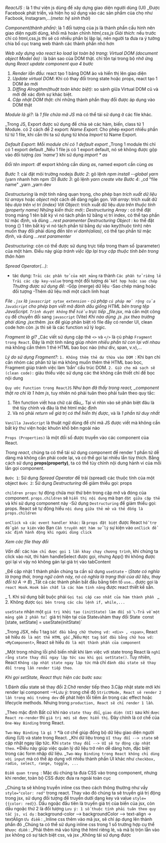 <!-- 1. React JS là gì? -->

_ReactJS_ : là 1 thư viện js dùng để xây dựng giao diện người dùng (UI)
\_Được Facebook phát triển, và hiện họ sử dụng vào các sản phẩm của chọ như Facbook, Instagram,...(_meta: hệ sinh thái_)

_Component(thành phần)_: là 1 đối tượng của js là thành phần cấu hình nên giao diện người dùng, khối mã hoàn chỉnh _html,css,js_
_Giải thích_: nếu trước chỉ có html,css,js thì sẽ có nhiều phần bị lặp lại, nên người ta đưa ra ý tưởng chia bố cục trang web thành các thành phần nhỏ hơn

_Web xây dựng vào react ko load lại toàn bộ trang_:
_Virtual DOM (document object Model ảo)_ : là bản sao của DOM thật. chỉ tồn tại trong bộ nhớ ứng dụng
_React update component qua 4 bước_

1. _Render lần đầu_: react tạo 1 bảng DOM ảo và hiển thị lên giao diện
2. _Update virtual DOM_: Khi có thay đổi trong state hoặc props, react tạo 1 DOM ảo mới
3. _Diffing Alrogithm(thuật toán khác biệt)_: so sánh giữa Virtual DOM cũ và mới để xác định sự khác biệt.
4. _Cập nhật DOM thật_: chỉ những thành phần thay đổi được áp dụng vào DOM thật

<!-- 2. JavaScript ES6 - Modules Tìm hiểu Named Export, Default Export  -->

_Module là gì?_: là _1 file chứa mã JS_ mà có thể tái sử dụng ở các file khác.

\_Trong JS, Export được sử dụng để chia sẻ các hàm, biến, class từ 1 Module. có 2 cách để 2 export:
_Name Export_: Cho phép export nhiều phần tử từ 1 file, khi cần thì ta sử dụng từ khóa _Import_ từ Name Export.

_Default Export_: _Mỗi module chỉ có 1 default export_
\_Trong 1 module thì chỉ có 1 export default
\_Nếu 1 file js có 1 export default, nó sẽ không được gộp vào đối tượng _{as 'name'}_ khi sử dụng _import \* as_

_Đổi tên import_: df export không cần dùng _as_, named export cần cùng _as_

<!-- 3. Hướng Dẫn Tạo Dự Án React CodeSandbox vs Local Project using VScode -->

_Bước 1_: cài đặt môi trường nodejs
_Bước 2_: gõ lệnh _npm install --global yarn_ (yarn nhanh hơn npm :D)
_Bước 3_: gõ lệnh _yarn create vite_
_Bước 4_:
\_cd "file name"
\_yarn
\_yarn dev

<!-- 8. Destructuring JavaScript -->

_Destructuring_ là một tính năng quan trọng, cho phép bạn _trích xuất dữ liệu_ từ _arrays_ hoặc _object_ một cách dễ dàng ngắn gọn.
_Với array_: trích xuất dữ liệu _dựa trên vị trí (index)_
_Với Object_: trích xuất dữ liệu _dựa trên thuộc tính (property name)_
_Những kiến thức mới:_:
_Destructuring Array_ : có thể đặt trong mảng 1 tên bất kỳ vì nó tách phần tử bằng vị trí index, có thể tạo phần tử mặc định, và dùng _...rest paramenter_
_Destructuring Object_ : ko thể đặt trong {} 1 tên bất kỳ vì nó tách phần tử bằng dự vào key(thuộc tính) nên muốn thay đổi phải dùng đến _tên ví danh(alias)_, có thể tạo phần tử mặc định, và dùng _...rest paramenter_

<!-- 9. destructuring function -->

_Destructuring_: còn có thể được sử dụng trực tiếp trong tham số (parameter) của một hàm. Điều này giúp _tránh việc lặp lại truy cập thuộc tính bên trong thân hàm_

<!-- 10.Review-Javascript-Spread-Operator -->

_Spread Operator(...)_:

- tác dụng:
  `Trải các phần tử của một mảng` ra thành `Các phần tử riêng lẻ`
  `Trải các cặp key-value` trong một đối tượng `để kết hợp hoặc sao chép`
  _Thường được sử dụng để:_
  -Gộp (merge) dữ liệu
  -Sao chép mảng hoặc đối tượng
  -Thêm dữ liệu mới một cách linh hoạt

<!-- 11. React js - Cách Sử Dụng JSX Trong React
 -->

_File `.jsx` là `javascript sytax extension` - cú pháp `cú pháp mở rộng của JavaScript` cho phép bạn viết mã đánh dấu giống HTML bên trong tệp JavaScript.
`Trình duyệt không` thể `hiểu` trực tiếp \_file.jsx_, mà cần một công cụ để chuyển đổi sang `javascript` (Vite)
_Khi nào dùng .js .jsx theo trường phái dùng .jsx_:thêm .jsx để giúp phân biệt rõ file đấy có render UI, clean code hơn còn .js thì sẽ là các function xử lý logic.

_Fragment là gì?_
\_Các viết sử dụng cặp thẻ `<>` và `</>` là cú pháp `Fragment trong React`. Đây là một tính năng giúp _nhóm nhiều phần tử con lại với nhau_ mà không cần thêm 1 thẻ HTML bao bọc nào (như div, span, v.v),...

_Lý do sử dụng Fragment?_:
`1. Không thêm thẻ dư thừa vào DOM `: Khi bạn chỉ cần nhóm các phần tử lại mà không muốn thêm thẻ HTML bao bọc, Fragment giúp tránh việc làm 'bẩn' cấu trúc DOM.
`2. Giữ cho mã sạch sẽ (clean code):` giảu thiểu việc sử dụng các thẻ không cần thiết chỉ để bọc nội dung

<!-- 12. React js - Component trong React -->

`Quy ước Function trong ReactJS`
_Như bạn đã thấy trong react, \_component thật ra chỉ là 1 hàm js_, tuy nhiên nó phải tuân theo phải tuân theo quy tắc:

1. Tên function viết hoa chữ cái đầu\_. Tại vì nhìn vào sẽ phân biệt đâu là thẻ tùy chỉnh và đâu là thẻ html mặc định
2. Và nó phải _return về giá trị có thể hiển thị được_, và là _1 phần tử duy nhất_

`Vanilla JavaScript` là thuật ngữ dùng để chỉ mã JS được viết mà không cần bất kỳ thư viện hoặc khuôn khổ bên ngoài nào

<!-- 14.1 React js _ Props Trong React Là Gì -->

`Props (Properties)` là một đối số được truyền vào các component của React.

_Trong react_, chúng ta có thể tái sử dụng component để render 1 phần tử dễ dàng mà không cần phải code lại, và có thể gọi lại nhiều lần tùy thích. Bằng cách sử dụng **props(property)**, ta có thể tùy chỉnh nội dung hành vi của mỗi lần gọi component.

<!-- 14.2 React js _ Tối ưu hoá code với Destructuring và Spread Operator  -->

`Bước 1`: Sử dụng _Spread Operator_ để trải (spread) các thuộc tính của một object
`Bước 2`: Sử dụng _Destructuring_ để giảm thiểu gọi: props

<!-- 14.5 React js _ props.children_ -->

`children props`: tự động chứa mọi thứ bên trong cặp mở và đóng của component. `props.children` sẽ `hiển thị nội dung` mà bạn `đặt giữa cặp thẻ` <TabButton> và </TabButton> khi sử dụng component này
-Sử dụng `Destructuring` để giảm thiểu gọi: props. React sẽ tự động hiểu `nội dung giữa thẻ mở và thẻ đống là props.children`

<!-- 14.6 React js - React onClick -->

`onClick và các event handler khác:` là `props đặt biệt` được React `hỗ trợ để gắn sự kiện` vào
Bạn `Cần truyền một hàm sử lý` sự kiện vào `onClick để xác định hành động khi người dùng click`

<!-- 14.7 React js - Truyền hàm sự kiện từ Component cha vào Component con -->

_Xem các file thay đổi_

<!-- 14.9 State React -->

_Vấn đề:_ các `hàm chỉ được gọi 1 lần khay chạy chương trình`, khi chúng ta click vào nút, thì hàm handleSelect được gọi, nhưng App() thì không được gọi lại vì vậy nó không gán lại giá trị vào tabContent

\_Để cập nhật 1 thành phần chúng ta cần sử dụng `useState` - (_State có nghĩa là trạng thái, trong ngữ cảnh này, nó có nghĩa là trạng thái của dữ liệu, thay đổi từ A -> B_)
\_Tất cả các thành phần bắt đầu bằng tiền tố `use`... được gọi là `react Hook`. `Hook bản chất là các hàm tính năng` được react thiết kế sẵn.

\_ 1. Khi sử dụng bắt buộc phải `Gọi tại cấp cao nhất của hàm thành phần `
\_ 2. Không được `Gọi bên trong các câu lệnh if, while,...`

`useState` nhận một `giá trị khởi tạo (initState) làm đối số
\-Trả về một mảng gồm 2 phần tử: `giá trị hiện tại của State`và`hàm thay đổi State`
`const [state, setState] = useState(initState)`

<!-- 14.21 React Tips Tối ưu -->

\_Trong JSX, nếu 1 tag `bắt đầu bằng chữ thường vd: <div> , <span>`, React sẽ hiểu `đó là một thẻ HTML gốc`
\_Nếu `Một tag bắt đầu bằng chữ hoa vd: <MyComponent>`, React sẽ hiểu `đó là một thành phần của component`

<!-- 15. Sai Lầm Khi sử dụng useState Trong React -->

\_Một trong những lỗi phổ biến nhất khi làm việc với state trong React là `nghĩ rằng state thay đổi ngay lập tức sau khi gọi setState()`. Tuy nhiên, React `Không cập nhật state ngay lập tức` mà chỉ `đánh dấu state sẽ thay đổi trong lần render tiếp theo`.

_Khi gọi setState, React thực hiện các bước sau:_

1.Đánh dấu state sẽ thay đổi
2.Chờ render tiếp theo
3.Cập nhật state mới khi render lại component
-->Lưu ý: trong chế độ `StrictMode, React sẽ render 2 lần trong môi trường dev` để phát hiện lỗi tiềm ẩn trong các effect hoặc lifecycle methods. Nhưng trong `production, React sẽ chỉ render 1 lần`.

<!-- 16.1 React State_ Hiểu Rõ One-Way Binding & Two-Way Binding -->

\_Theo mặc định Bất cứ khi nào `state thay đổi`, `giao diện (UI)` sau khi `được React re-render` thì `giá trị mới sẽ được hiển thị`. Đây chính là cơ chế của `One-Way Binding` trong React.

`Two-Way Binding là gì ?`
*là cơ chế giúp đồng bộ dữ liệu giao diện người dùng (UI) và state trong React.
\_Khi dữ liệu trong `UI thay đổi --> state` sẽ cập nhật ngay lập tức. Khi `state thay đổi --> UI sẽ tự động cập nhật theo`.
*Điều này giúp việc quản lý dữ liệu trở nên dễ dàng hơn, đặc biệt trong các form nhập dữ liệu.
\_`Two-Way Binding trong React không chỉ dùng với input` mà có thể áp dụng với nhiều thành phần UI khác như `checkbox, radio, select, range, toggle, ...`

<!-- 17.1 React CSS 01 - Dùng CSS toàn cục với Import CSS -->

`Điểm quan trọng `: Mặc dù chúng ta đưa CSS vào trong component, nhưng khi render, toàn bộ CSS được đưa ra ngoài toàn cục

<!-- 17.3 React CSS - Inline styling in Reactjs -->

\_Chúng ta sẽ không truyền inline css theo cách thông thường như vầy `style="color: red"` trong react. Thay vào đó chúng ta sẽ truyền giá trị động trong jsx, sử dụng đối tượng để truyền dưới dạng key và value `style={{color: red}}`. Dấu ngoặc đầu tiên là truyền giá trị của biến của jsx, còn dấu ngoặc thứ 2 là đối tượng
`Lưu ý: 1 số thuộc tính phải tuân theo quy tắc js, ví dụ` : background-color --> backgroundColor --> text-align -> textAlign
`Ưu điểm` :
\_Inline css thêm vào mã jsx, sẽ chỉ áp dụng lên thành phần đó
\_Chúng ta có thể sử dụng inline css trong 1 số trường hợp cụ thể
`Nhược điểm` :
\_Phải thêm mã vào từng thẻ html riêng lẻ, và mã bị trộn lẫn vào jsx không có sự tách biệt css, và jsx
\_Không tái sử dụng được

<!-- 17.4 CSS Module trong React là gì ? ->
